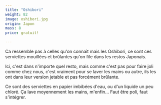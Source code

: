 ```yaml
---
title: "Oshibori"
weight: 82
image: oshibori.jpg
origin: Japon
mass: 8
price: gratuit!

---
```


Ca ressemble pas à celles qu'on connaît mais les Oshibori, ce sont ces serviettes mouillées et brûlantes qu'on file dans les restos Japonais. 

Ici, c'est dans n'importe quel resto, mais comme c'est pas pour faire joli comme chez nous, c'est vraiment pour se laver les mains ou autre, ils les ont dans leur version jetable et pas forcément brûlante. 

Ce sont des serviettes en papier imbibées d'eau, ou d'un liquide un peu chloré. Ça lave moyennement les mains, m'enfin... Faut être poli, faut s'intégrer.